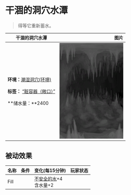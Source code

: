 # 干涸的洞穴水潭  
> 得等它重新蓄水。  
  
  干涸的洞穴水潭  |   图片   
 ----  |  ----:   
 **环境：**[潮湿洞穴(环境)](Env_DampChamber.md)<br><br>**标签：**	[“脏容器（敞口）”](tag_ContainerDirty.md)<br><br>**储水量：**2400  |  <img decoding="async" src="Sprite/UnderwaterPondEmpty.png" href="a.md" style="max-width:300px;max-height:300px;">   
  
## 被动效果  
名称  |  条件  |  变化(每15分钟)  |  玩家状态  
----  |  ----  |  ----  |  ----  
Fill  |    |  [不安全的水](LQ_WaterUnsafe.md)+4<br>含水量+2  |    


<script>document.title="干涸的洞穴水潭 - 卡牌生存百科 Card Survival Wiki";</script>
